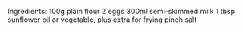 Ingredients:
100g plain flour
2 eggs
300ml semi-skimmed milk
1 tbsp sunflower oil or vegetable, plus extra for frying
pinch salt